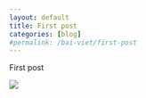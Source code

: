 ```yaml
---
layout: default
title: First post
categories: [blog]
#permalink: /bai-viet/first-post
---
```

<p>First post</p>

<div>
    <img src="{{ site.url }}/Web.GHP.IO/_assets/img/img-1.jpg">
</div>